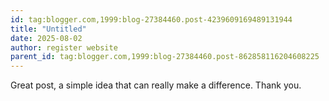 ```yaml
---
id: tag:blogger.com,1999:blog-27384460.post-4239609169489131944
title: "Untitled"
date: 2025-08-02
author: register website
parent_id: tag:blogger.com,1999:blog-27384460.post-862858116204608225
---
```


Great post, a simple idea that can really make a difference. Thank you.